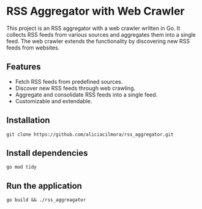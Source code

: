 # RSS Aggregator with Web Crawler
This project is an RSS aggregator with a web crawler written in Go. It collects RSS feeds from various sources and aggregates them into a single feed. The web crawler extends the functionality by discovering new RSS feeds from websites.

## Features
- Fetch RSS feeds from predefined sources.
- Discover new RSS feeds through web crawling.
- Aggregate and consolidate RSS feeds into a single feed.
- Customizable and extendable.

## Installation
``
    git clone https://github.com/aliciacilmora/rss_aggregator.git
``
## Install dependencies

``
    go mod tidy
``

## Run the application
``
    go build && ./rss_aggreagator
``